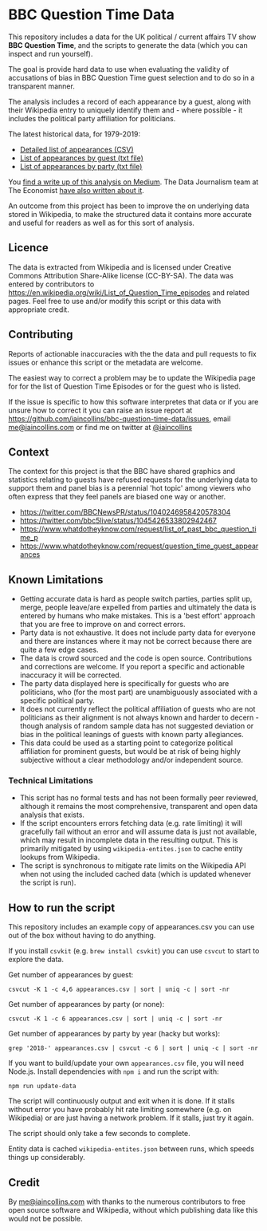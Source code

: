 # BBC Question Time Data

This repository includes a data for the UK political / current affairs TV show **BBC Question Time**, and the scripts to generate the data (which you can inspect and run yourself).

The goal is provide hard data to use when evaluating the validity of accusations of bias in BBC Question Time guest selection and to do so in a transparent manner.

The analysis includes a record of each appearance by a guest, along with their Wikipedia entry to uniquely identify them and - where possible - it includes the political party affiliation for politicians.

The latest historical data, for 1979-2019:

* [Detailed list of appearances (CSV)](https://raw.githubusercontent.com/iaincollins/bbc-question-time-data/master/appearances.csv)
* [List of appearances by guest (txt file)](https://raw.githubusercontent.com/iaincollins/bbc-question-time-data/master/appearances-by-guest.txt)
* [List of appearances by party (txt file)](https://raw.githubusercontent.com/iaincollins/bbc-question-time-data/master/appearances-by-party.txt)

You [find a write up of this analysis on Medium](https://medium.com/@iaincollins/bias-in-bbc-question-time-66f77ecc11ec). The Data Journalism team at The Economist [have also written about it](https://www.economist.com/graphic-detail/2019/01/09/question-time-the-bbcs-flagship-political-show-gets-a-female-host).

An outcome from this project has been to improve the on underlying data stored in Wikipedia, to make the structured data it contains more accurate and useful for readers as well as for this sort of analysis.

## Licence

The data is extracted from Wikipedia and is licensed under Creative Commons Attribution Share-Alike license (CC-BY-SA). The data was entered by contributors to https://en.wikipedia.org/wiki/List_of_Question_Time_episodes and related pages. Feel free to use and/or modify this script or this data with appropriate credit.

## Contributing

Reports of actionable inaccuracies with the the data and pull requests to fix issues or enhance this script or the metadata are welcome.

The easiest way to correct a problem may be to update the Wikipedia page for for the list of Question Time Episodes or for the guest who is listed.

If the issue is specific to how this software interpretes that data or if you are unsure how to correct it you can raise an issue report at https://github.com/iaincollins/bbc-question-time-data/issues, email me@iaincollins.com or find me on twitter at [@iaincollins](https://twitter.com/iaincollins)

## Context

The context for this project is that the BBC have shared graphics and statistics relating to guests have refused requests for the underlying data to support them and panel bias is a perennial 'hot topic' among viewers who often express that they feel panels are biased one way or another.

* https://twitter.com/BBCNewsPR/status/1040246958420578304
* https://twitter.com/bbc5live/status/1045426533802942467
* https://www.whatdotheyknow.com/request/list_of_past_bbc_question_time_p
* https://www.whatdotheyknow.com/request/question_time_guest_appearances

## Known Limitations

* Getting accurate data is hard as people switch parties, parties split up, merge, people leave/are expelled from parties and ultimately the data is entered by humans who make mistakes. This is a 'best effort' approach that you are free to improve on and correct errors.
* Party data is not exhaustive. It does not include party data for everyone and there are instances where it may not be correct because there are quite a few edge cases.
* The data is crowd sourced and the code is open source. Contributions and corrections are welcome. If you report a specific and actionable inaccuracy it will be corrected.
* The party data displayed here is specifically for guests who are politicians, who (for the most part) are unambiguously associated with a specific political party.
* It does not currently reflect the political affiliation of guests who are not politicians as their alignment is not always known and harder to decern - though analysis of random sample data has not suggested deviation or bias in the political leanings of guests with known party allegiances.
* This data could be used as a starting point to categorize political affiliation for prominent guests, but would be at risk of being highly subjective without a clear methodology and/or independent source.

### Technical Limitations

* This script has no formal tests and has not been formally peer reviewed, although it remains the most comprehensive, transparent and open data analysis that exists.
* If the script encounters errors fetching data (e.g. rate limiting) it will gracefully fail without an error and will assume data is just not available, which may result in incomplete data in the resulting output. This is primarily mitigated by using `wikipedia-entites.json` to cache entity lookups from Wikipedia.
* The script is synchronous to mitigate rate limits on the Wikipedia API when not using the included cached data (which is updated whenever the script is run).

## How to run the script

This repository includes an example copy of appearances.csv you can use out of the box without having to do anything.

If you install `csvkit` (e.g. `brew install csvkit`) you can use `csvcut` to start to explore the data.

Get number of appearances by guest:

    csvcut -K 1 -c 4,6 appearances.csv | sort | uniq -c | sort -nr

Get number of appearances by party (or none):

    csvcut -K 1 -c 6 appearances.csv | sort | uniq -c | sort -nr
  
Get number of appearances by party by year (hacky but works):

    grep '2018-' appearances.csv | csvcut -c 6 | sort | uniq -c | sort -nr

If you want to build/update your own `appearances.csv` file, you will need Node.js. Install dependencies with `npm i` and run the script with:

    npm run update-data

The script will continuously output and exit when it is done. If it stalls without error you have probably hit rate limiting somewhere (e.g. on Wikipedia) or are just having a network problem. If it stalls, just try it again.

The script should only take a few seconds to complete.

Entity data is cached `wikipedia-entites.json` between runs, which speeds things up considerably.

## Credit

By <me@iaincollins.com> with thanks to the numerous contributors to free open source software and Wikipedia, without which publishing data like this would not be possible.

